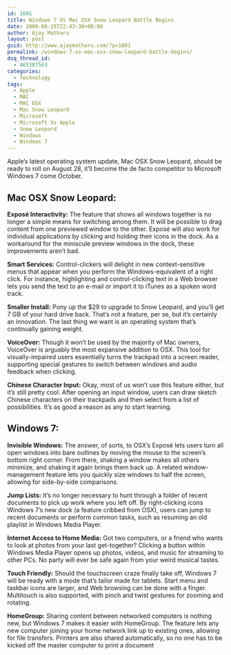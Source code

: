 ```yaml
---
id: 1601
title: Windows 7 VS Mac OSX Snow Leopard Battle Begins
date: 2009-08-25T22:43:38+00:00
author: Ajay Matharu
layout: post
guid: http://www.ajaymatharu.com/?p=1601
permalink: /windows-7-vs-mac-osx-snow-leopard-battle-begins/
dsq_thread_id:
  - 465387563
categories:
  - Technology
tags:
  - Apple
  - MAC
  - MAC OSX
  - Mac Snow Leopard
  - Microsoft
  - Microsoft Vs Apple
  - Snow Leopard
  - Windows
  - Windows 7
---
```

Apple&#8217;s latest operating system update, Mac OSX Snow Leopard, should be ready to roll on August 28, it&#8217;ll become the de facto competitor to Microsoft Windows 7 come October.

## Mac OSX Snow Leopard:

**Exposé Interactivity:** The feature that shows all windows together is no longer a simple means for switching among them. It will be possible to drag content from one previewed window to the other. Exposé will also work for individual applications by clicking and holding their icons in the dock. As a workaround for the miniscule preview windows in the dock, these improvements aren&#8217;t bad.

**Smart Services:** Control-clickers will delight in new context-sensitive menus that appear when you perform the Windows-equivalent of a right click. For instance, highlighting and control-clicking text in a Web browser lets you send the text to an e-mail or import it to iTunes as a spoken word track.

**Smaller Install:** Pony up the $29 to upgrade to Snow Leopard, and you&#8217;ll get 7 GB of your hard drive back. That&#8217;s not a feature, per se, but it&#8217;s certainly an innovation. The last thing we want is an operating system that&#8217;s continually gaining weight.

**VoiceOver:** Though it won&#8217;t be used by the majority of Mac owners, VoiceOver is arguably the most expansive addition to OSX. This tool for visually-impaired users essentially turns the trackpad into a screen reader, supporting special gestures to switch between windows and audio feedback when clicking.

**Chinese Character Input:** Okay, most of us won&#8217;t use this feature either, but it&#8217;s still pretty cool. After opening an input window, users can draw sketch Chinese characters on their trackpads and then select from a list of possibilities. It&#8217;s as good a reason as any to start learning.

## Windows 7:

**Invisible Windows:** The answer, of sorts, to OSX&#8217;s Exposé lets users turn all open windows into bare outlines by moving the mouse to the screen&#8217;s bottom right corner. From there, shaking a window makes all others minimize, and shaking it again brings them back up. A related window-management feature lets you quickly size windows to half the screen, allowing for side-by-side comparisons.

**Jump Lists:** It&#8217;s no longer necessary to hunt through a folder of recent documents to pick up work where you left off. By right-clicking icons Windows 7&#8217;s new dock (a feature cribbed from OSX), users can jump to recent documents or perform common tasks, such as resuming an old playlist in Windows Media Player.

**Internet Access to Home Media:** Got two computers, or a friend who wants to look at photos from your last get-together? Clicking a button within Windows Media Player opens up photos, videos, and music for streaming to other PCs. No party will ever be safe again from your weird musical tastes.

**Touch Friendly:** Should the touchscreen craze finally take off, Windows 7 will be ready with a mode that&#8217;s tailor made for tablets. Start menu and taskbar icons are larger, and Web browsing can be done with a finger. Multitouch is also supported, with pinch and twist gestures for zooming and rotating.

**HomeGroup:** Sharing content between networked computers is nothing new, but Windows 7 makes it easier with HomeGroup. The feature lets any new computer joining your home network link up to existing ones, allowing for file transfers. Printers are also shared automatically, so no one has to be kicked off the master computer to print a document